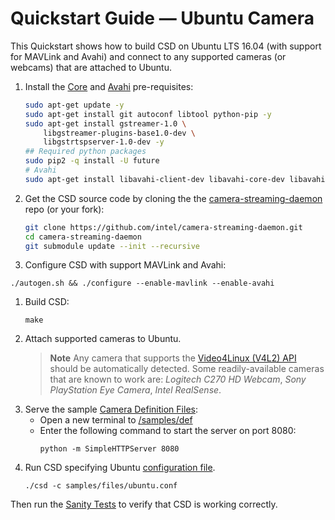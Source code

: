 # Quickstart Guide — Ubuntu Camera

This Quickstart shows how to build CSD on Ubuntu LTS 16.04 (with support for MAVLink and Avahi) and connect to any supported cameras (or webcams) that are attached to Ubuntu. 

1. Install the [Core](#core_deps) and [Avahi](#avahi_deps) pre-requisites:
   ```sh
   sudo apt-get update -y
   sudo apt-get install git autoconf libtool python-pip -y
   sudo apt-get install gstreamer-1.0 \
       libgstreamer-plugins-base1.0-dev \
       libgstrtspserver-1.0-dev -y
   ## Required python packages
   sudo pip2 -q install -U future
   # Avahi
   sudo apt-get install libavahi-client-dev libavahi-core-dev libavahi-glib-dev -y
   ```
1. Get the CSD source code by cloning the the [camera-streaming-daemon](https://github.com/intel/camera-streaming-daemon) repo (or your fork):
   ```sh
   git clone https://github.com/intel/camera-streaming-daemon.git
   cd camera-streaming-daemon
   git submodule update --init --recursive
   ```
1. Configure CSD with support MAVLink and Avahi:
```
./autogen.sh && ./configure --enable-mavlink --enable-avahi
```
1. Build CSD:
   ```
   make
   ```
1. Attach supported cameras to Ubuntu.
   > **Note** Any camera that supports the [Video4Linux (V4L2) API](https://linuxtv.org/downloads/v4l-dvb-apis/uapi/v4l/v4l2.html) should be automatically detected. Some readily-available cameras that are known to work are: *Logitech C270 HD Webcam*, *Sony PlayStation Eye Camera*, *Intel RealSense*.
1. Serve the sample [Camera Definition Files](../guide/camera_definition_file.md):
   * Open a new terminal to [/samples/def](https://github.com/intel/camera-streaming-daemon/tree/master/samples/def)
   * Enter the following command to start the server on port 8080:
     ```
     python -m SimpleHTTPServer 8080
     ```
1. Run CSD specifying Ubuntu [configuration file](../getting_started/building_installation.md#configuration-file-runtime).
   ```
   ./csd -c samples/files/ubuntu.conf
   ```

Then run the [Sanity Tests](../test/sanity_tests.md) to verify that CSD is working correctly.
